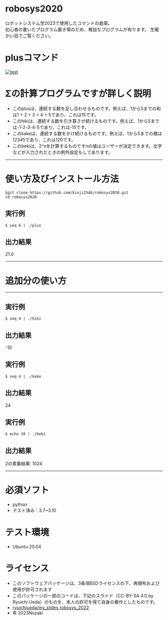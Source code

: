 # robosys2020  
ロボットシステム学2023で使用したコマンドの倉庫。  
初心者の書いたプログラム置き場のため、稚拙なプログラムが有ります。 
生暖かい目でご覧ください。   
# plusコマンド  
[![test](https://github.com/kinji2546/robosys2020/actions/workflows/test.yml/badge.svg)](https://github.com/kinji2546/robosys2020/actions/workflows/test.yml)  

# Σの計算プログラムですが詳しく説明  
* このplusは、連続する数を足し合わせるものです。例えば、1から5までの和は1 + 2 + 3 + 4 + 5であり、これは15です。  
* このhikiは、連続する数を引き算させ続けるものです。例えば、1から5までは-1-2-3-4-5であり、これは-15です。  
* このkakeは、連続する数をかけ続けるものです。例えば、1から5までの積は1*2*3*4*5であり、これは120です。  
* このbekiは、2^nを計算するものですnの値はユーザーが決定できます。文字などが入力されたときの例外設定もしてあります。   


***  
# 使い方及びインストール方法  
`$git clone https://github.com/kinji2546/robosys2020.git`  
`cd robosys2020`  
## 実行例
`$ seq 6 | ./plus`  
## 出力結果  
21.0  
***  


# 追加分の使い方  
***  
## 実行例  
`$ seq 4 | ./hiki`  
## 出力結果   
-10  
## 実行例  
`$ seq 4 | ./kake`  
## 出力結果  
24  
## 実行例  
`$ echo 10 | ./beki`      
## 出力結果  
2の累乗結果: 1024   
***

# 必須ソフト  
* python  
* テスト済み：3.7~3.10  

# テスト環境  
* Ubuntu 20.04  

# ライセンス  
* このソフトウェアパッケージは、3条項BSDライセンスの下、再頒布および使用が許可されます  
* このパッケージの一部のコードは、下記のスライド（CC-BY-SA 4.0 by Ryuichi Ueda）のものを、本人の許可を得て自身の著作としたものです。  
* [ryuichiueda/my_slides robosys_2022](https://github.com/ryuichiueda/my_slides/tree/master/robosys_2022)  
* © 2023Nozaki  
